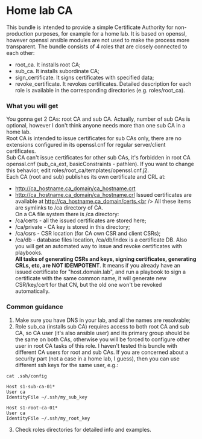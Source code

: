 # Home lab CA
This bundle is intended to provide a simple Certificate Authority for non-production purposes, for example for a home lab. It is based on openssl, however openssl ansible modules are not used to make the process more transparent. The bundle consists of 4 roles that are closely connected to each other:
- root_ca. It installs root CA;
- sub_ca. It installs subordinate CA;
- sign_certificate. It signs certificates with specified data;
- revoke_certificate. It revokes certificates.
Detailed description for each role is available in the corresponding directories (e.g. roles/root_ca).<br />
### What you will get
You gonna get 2 CAs: root CA and sub CA. Actually, number of sub CAs is optional, however I don't think anyone needs more than one sub CA in a home lab.<br />
Root CA is intended to issue certificates for sub CAs only, there are no extensions configured in its openssl.cnf for regular server/client certificates.<br />
Sub CA can't issue certificates for other sub CAs, it's forbidden in root CA openssl.cnf (sub_ca_ext, basicConstraints - pathlen). If you want to change this behavior, edit roles/root_ca/templates/openssl.cnf.j2.<br />
Each CA (root and sub) publishes its own certificate and CRL at:
- http://ca_hostname.ca_domain/ca_hostname.crt
- http://ca_hostname.ca_domain/ca_hostname.crl
Issued certificates are available at http://ca_hostname.ca_domain/certs.<br />
All these items are symlinks to /ca directory of CA.</br>
On a CA file system there is /ca directory:
- /ca/certs - all the issued certificates are stored here;
- /ca/private - CA key is stored in this directory;
- /ca/csrs - CSR location (for CA own CSR and client CSRs);
- /ca/db - database files location, /ca/db/index is a certificate DB.
Also you will get an automated way to issue and revoke certificates with playbooks.<br />
**All tasks of generating CSRs and keys, signing certificates, generating CRLs, etc, are NOT IDEMPOTENT**. It means if you already have an issued certificate for "host.domain.lab", and run a playbook to sign a certificate with the same common name, it will generate new CSR/key/cert for that CN, but the old one won't be revoked automatically.
### Common guidance
1. Make sure you have DNS in your lab, and all the names are resolvable;
2. Role sub_ca (installs sub CA) requires access to both root CA and sub CA, so CA user (it's also ansible user) and its primary group should be the same on both CAs, otherwise you will be forced to configure other user in root CA tasks of this role. I haven't tested this bundle with different CA users for root and sub CAs. If you are concerned about a security part (not a case in a home lab, I guess), then you can use different ssh keys for the same user, e.g.:
```
cat .ssh/config 

Host s1-sub-ca-01*
User ca
IdentityFile ~/.ssh/my_sub_key

Host s1-root-ca-01*
User ca
IdentityFile ~/.ssh/my_root_key
```
3. Check roles directories for detailed info and examples.